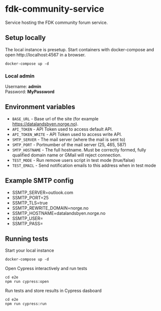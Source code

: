 # fdk-community-service
Service hosting the FDK community forum service.

## Setup locally
The local instance is presetup. Start containers with docker-compose and open http://localhost:4567 in a browser.
```
docker-compose up -d
```

### Local admin
Username: **admin**<br/>
Password: **MyPassword**

## Environment variables
- `BASE_URL` - Base url of the site (for example https://datalandsbyen.norge.no).
- `API_TOKEN` - API Token used to access default API.
- `API_TOKEN_WRITE` - API Token used to access write API.
- `SMTP_SERVER` - The mail server (where the mail is sent to)
- `SMTP_PORT` - Portnumber of the mail server (25, 465, 587)
- `SMTP_HOSTNAME` - The full hostname.  Must be correctly formed, fully qualified domain name or GMail will reject connection.
- `TEST_MODE` - Run remove users script in test mode (true/false)
- `TEST_EMAIL` - Send notification emails to this address when in test mode

## Example SMTP config
- SSMTP_SERVER=outlook.com
- SSMTP_PORT=25
- SSMTP_TLS=true
- SSMTP_REWRITE_DOMAIN=norge.no
- SSMTP_HOSTNAME=datalandsbyen.norge.no
- SSMTP_USER=
- SSMTP_PASS=

## Running tests
Start your local instance
```
docker-compose up -d
```

Open Cypress interactively and run tests
```
cd e2e
npm run cypress:open
```

Run tests and store results in Cypress dasboard
```
cd e2e
npm run cypress:run
```
